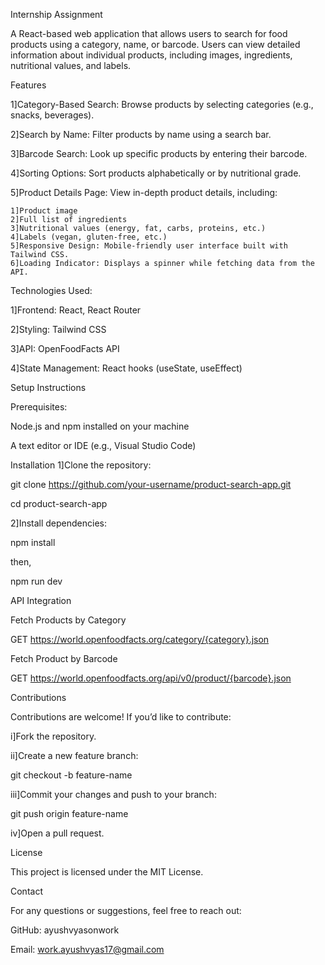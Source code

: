 Internship Assignment

A React-based web application that allows users to search for food products using a category, name, or barcode. Users can view detailed information about individual products, including images, ingredients, nutritional values, and labels.

Features

1]Category-Based Search: Browse products by selecting categories (e.g., snacks, beverages).

2]Search by Name: Filter products by name using a search bar.

3]Barcode Search: Look up specific products by entering their barcode.

4]Sorting Options: Sort products alphabetically or by nutritional grade.

5]Product Details Page: View in-depth product details, including:

    1]Product image
    2]Full list of ingredients
    3]Nutritional values (energy, fat, carbs, proteins, etc.)
    4]Labels (vegan, gluten-free, etc.)
    5]Responsive Design: Mobile-friendly user interface built with Tailwind CSS.
    6]Loading Indicator: Displays a spinner while fetching data from the API.

    
Technologies Used:

1]Frontend: React, React Router

2]Styling: Tailwind CSS

3]API: OpenFoodFacts API

4]State Management: React hooks (useState, useEffect)


Setup Instructions

Prerequisites:

Node.js and npm installed on your machine

A text editor or IDE (e.g., Visual Studio Code)

Installation
1]Clone the repository:

git clone https://github.com/your-username/product-search-app.git

cd product-search-app

2]Install dependencies:

npm install

then,

npm run dev

API Integration

Fetch Products by Category

GET https://world.openfoodfacts.org/category/{category}.json

Fetch Product by Barcode

GET https://world.openfoodfacts.org/api/v0/product/{barcode}.json

Contributions

Contributions are welcome! If you’d like to contribute:

i]Fork the repository.

ii]Create a new feature branch:

git checkout -b feature-name

iii]Commit your changes and push to your branch:

git push origin feature-name

iv]Open a pull request.

License

This project is licensed under the MIT License.

Contact

For any questions or suggestions, feel free to reach out:

GitHub: ayushvyasonwork

Email: work.ayushvyas17@gmail.com
